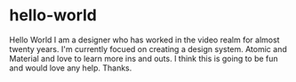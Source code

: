 # hello-world
Hello World
I am a designer who has worked in the video realm for almost twenty years. I'm currently focued on creating a design system. Atomic and Material and love to learn more ins and outs. 
I think this is going to be fun and would love any help. Thanks.
